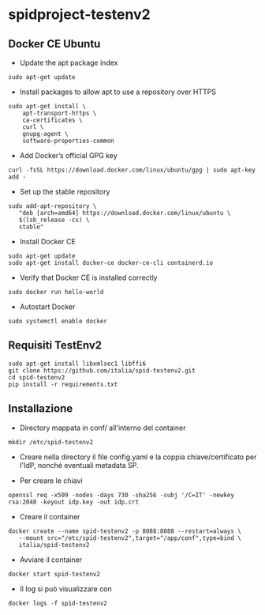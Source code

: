 # spidproject-testenv2

## Docker CE Ubuntu

- Update the apt package index
```
sudo apt-get update
```

- Install packages to allow apt to use a repository over HTTPS
```
sudo apt-get install \
    apt-transport-https \
    ca-certificates \
    curl \
    gnupg-agent \
    software-properties-common
```

- Add Docker’s official GPG key
```
curl -fsSL https://download.docker.com/linux/ubuntu/gpg | sudo apt-key add -
```

- Set up the stable repository
```
sudo add-apt-repository \
   "deb [arch=amd64] https://download.docker.com/linux/ubuntu \
   $(lsb_release -cs) \
   stable"
```

- Install Docker CE
```
sudo apt-get update
sudo apt-get install docker-ce docker-ce-cli containerd.io
```

- Verify that Docker CE is installed correctly
```
sudo docker run hello-world
```

- Autostart Docker
```
sudo systemctl enable docker
```

## Requisiti TestEnv2
```
sudo apt-get install libxmlsec1 libffi6
git clone https://github.com/italia/spid-testenv2.git
cd spid-testenv2
pip install -r requirements.txt
```

## Installazione
- Directory mappata in conf/ all'interno del container
```
mkdir /etc/spid-testenv2
```

- Creare nella directory il file config.yaml e la coppia chiave/certificato per l'IdP, nonché eventuali metadata SP.

- Per creare le chiavi
```
openssl req -x509 -nodes -days 730 -sha256 -subj '/C=IT' -newkey rsa:2048 -keyout idp.key -out idp.crt
```

- Creare il container
```
docker create --name spid-testenv2 -p 8088:8088 --restart=always \
   --mount src="/etc/spid-testenv2",target="/app/conf",type=bind \
   italia/spid-testenv2
```

- Avviare il container
```
docker start spid-testenv2
```

- Il log si può visualizzare con
```
docker logs -f spid-testenv2
```
